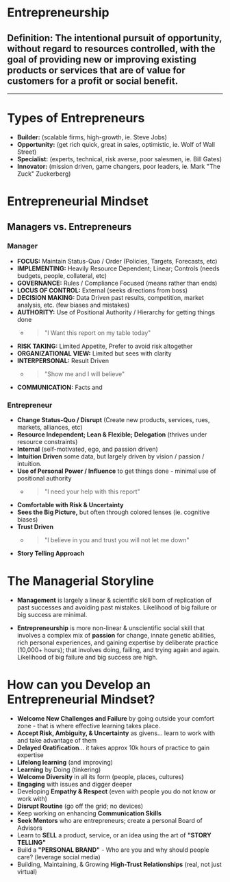 # Entrepreneurship

## Definition: The **intentional pursuit of opportunity**, without regard to **resources controlled**, with the goal of providing new or improving existing products or services that are of value for customers for a profit or social benefit.

---

# Types of Entrepreneurs

- **Builder:** (scalable firms, high-growth, ie. Steve Jobs)
- **Opportunity:** (get rich quick, great in sales, optimistic, ie. Wolf of Wall Street)
- **Specialist:** (experts, technical, risk averse, poor salesmen, ie. Bill Gates)
- **Innovator:** (mission driven, game changers, poor leaders, ie. Mark "The Zuck" Zuckerberg)

# Entrepreneurial Mindset

## Managers vs. Entrepreneurs

### Manager

- **FOCUS:** Maintain Status-Quo / Order (Policies, Targets, Forecasts, etc)
- **IMPLEMENTING:** Heavily Resource Dependent; Linear; Controls (needs budgets, people, collateral, etc)
- **GOVERNANCE:** Rules / Compliance Focused (means rather than ends)
- **LOCUS OF CONTROL:** External (seeks directions from boss)
- **DECISION MAKING:** Data Driven past results, competition, market analysis, etc. (few biases and mistakes)
- **AUTHORITY:** Use of Positional Authority / Hierarchy for getting things done
  - > "I Want this report on my table today"
- **RISK TAKING:** Limited Appetite, Prefer to avoid risk altogether
- **ORGANIZATIONAL VIEW:** Limited but sees with clarity
- **INTERPERSONAL:** Result Driven
  - > "Show me and I will believe"
- **COMMUNICATION:** Facts and

### Entrepreneur

- **Change Status-Quo / Disrupt** (Create new products, services, rues, markets, alliances, etc)
- **Resource Independent; Lean & Flexible; Delegation** (thrives under resource constraints)
- **Internal** (self-motivated, ego, and passion driven)
- **Intuition Driven** some data, but largely driven by vision / passion / intuition.
- **Use of Personal Power / Influence** to get things done - minimal use of positional authority
  - > "I need your help with this report"
- **Comfortable with Risk & Uncertainty**
- **Sees the Big Picture,** but often through colored lenses (ie. cognitive biases)
- **Trust Driven**
  - > "I believe in you and trust you will not let me down"
- **Story Telling Approach**

# The Managerial Storyline

- **Management** is largely a linear & scientific skill born of replication of past successes and avoiding past mistakes. Likelihood of big failure or big success are minimal.

- **Entrepreneurship** is more non-linear & unscientific social skill that involves a complex mix of **passion** for change, innate genetic abilities, rich personal experiences, and gaining expertise by deliberate practice (10,000+ hours); that involves doing, failing, and trying again and again. Likelihood of big failure and big success are high.

# How can you Develop an Entrepreneurial Mindset?

- **Welcome New Challenges and Failure** by going outside your comfort zone - that is where effective learning takes place.
- **Accept Risk, Ambiguity, & Uncertainty** as givens... learn to work with and take advantage of them
- **Delayed Gratification**... it takes approx 10k hours of practice to gain expertise
- **Lifelong learning** (and improving)
- **Learning** by Doing (tinkering)
- **Welcome Diversity** in all its form (people, places, cultures)
- **Engaging** with issues and digger deeper
- Developing **Empathy & Respect** (even with people you do not know or work with)
- **Disrupt Routine** (go off the grid; no devices)
- Keep working on enhancing **Communication Skills**
- **Seek Mentors** who are entrepreneurs; create a personal Board of Advisors
- Learn to **SELL** a product, service, or an idea using the art of **"STORY TELLING"**
- Build a **"PERSONAL BRAND"** - Who are you and why should people care? (leverage social media)
- Building, Maintaining, & Growing **High-Trust Relationships** (real, not just virtual)
